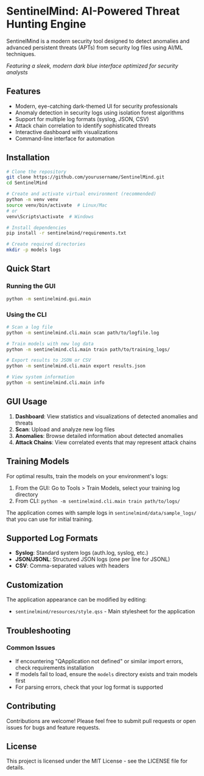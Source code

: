 # SentinelMind: AI-Powered Threat Hunting Engine

SentinelMind is a modern security tool designed to detect anomalies and advanced persistent threats (APTs) from security log files using AI/ML techniques.

*Featuring a sleek, modern dark blue interface optimized for security analysts*

## Features

- Modern, eye-catching dark-themed UI for security professionals
- Anomaly detection in security logs using isolation forest algorithms
- Support for multiple log formats (syslog, JSON, CSV)
- Attack chain correlation to identify sophisticated threats
- Interactive dashboard with visualizations
- Command-line interface for automation

## Installation

```bash
# Clone the repository
git clone https://github.com/yourusername/SentinelMind.git
cd SentinelMind

# Create and activate virtual environment (recommended)
python -m venv venv
source venv/bin/activate  # Linux/Mac
# or
venv\Scripts\activate  # Windows

# Install dependencies
pip install -r sentinelmind/requirements.txt

# Create required directories
mkdir -p models logs
```

## Quick Start

### Running the GUI

```bash
python -m sentinelmind.gui.main
```

### Using the CLI

```bash
# Scan a log file
python -m sentinelmind.cli.main scan path/to/logfile.log

# Train models with new log data
python -m sentinelmind.cli.main train path/to/training_logs/

# Export results to JSON or CSV
python -m sentinelmind.cli.main export results.json

# View system information
python -m sentinelmind.cli.main info
```

## GUI Usage

1. **Dashboard**: View statistics and visualizations of detected anomalies and threats
2. **Scan**: Upload and analyze new log files
3. **Anomalies**: Browse detailed information about detected anomalies
4. **Attack Chains**: View correlated events that may represent attack chains

## Training Models

For optimal results, train the models on your environment's logs:

1. From the GUI: Go to Tools > Train Models, select your training log directory
2. From CLI: `python -m sentinelmind.cli.main train path/to/logs/`

The application comes with sample logs in `sentinelmind/data/sample_logs/` that you can use for initial training.

## Supported Log Formats

- **Syslog**: Standard system logs (auth.log, syslog, etc.)
- **JSON/JSONL**: Structured JSON logs (one per line for JSONL)
- **CSV**: Comma-separated values with headers

## Customization

The application appearance can be modified by editing:
- `sentinelmind/resources/style.qss` - Main stylesheet for the application

## Troubleshooting

### Common Issues

- If encountering "QApplication not defined" or similar import errors, check requirements installation
- If models fail to load, ensure the `models` directory exists and train models first
- For parsing errors, check that your log format is supported

## Contributing

Contributions are welcome! Please feel free to submit pull requests or open issues for bugs and feature requests.

## License

This project is licensed under the MIT License - see the LICENSE file for details. 